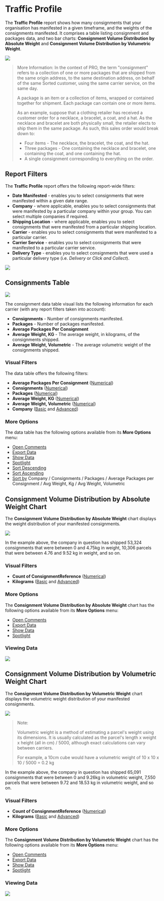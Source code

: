 # Traffic Profile

The **Traffic Profile** report shows how many consignments that your organisation has manifested in a given timeframe, and the weights of the consignments manifested. It comprises a table listing consignment and packages data, and two bar charts: **Consignment Volume Distribution by Absolute Weight** and **Consignment Volume Distribution by Volumetric Weight**.

<a href="../images/reports/traffic-profile.png" target="_blank">
    <img src="../images/reports/traffic-profile.png"/>
</a>

> <span class="note-header">More Information:</span>
> In the context of PRO, the term "consignment" refers to a collection of one or more packages that are shipped from the same origin address, to the same destination address, on behalf of the same Sorted customer, using the same carrier service, on the same day.
>
> A package is an item or a collection of items, wrapped or contained together for shipment. Each package can contain one or more items.
>
> As an example, suppose that a clothing retailer has received a customer order for a necklace, a bracelet, a coat, and a hat. As the necklace and bracelet are both physically small, the retailer elects to ship them in the same package. As such, this sales order would break down to:
>
> * Four items - The necklace, the bracelet, the coat, and the hat.
> * Three packages - One containing the necklace and bracelet, one containing the coat, and one containing the hat.
> * A single consignment corresponding to everything on the order.

## Report Filters

The **Traffic Profile** report offers the following report-wide filters:

* **Date Manifested** - enables you to select consignments that were manifested within a given date range.
* **Company** - where applicable, enables you to select consignments that were manifested by a particular company within your group. You can select multiple companies if required.
* **Shipping Location** - where applicable, enables you to select consignments that were manifested from a particular shipping location.
* **Carrier** - enables you to select consignments that were manifested to a particular carrier.
* **Carrier Service** - enables you to select consignments that were manifested to a particular carrier service.
* **Delivery Type** - enables you to select consignments that were used a particular delivery type (i.e. *Delivery* or *Click and Collect*).

<a href="../images/reports/traffic-profile-left-filter.png" target="_blank">
    <img src="../images/reports/traffic-profile-left-filter.png"/>
</a>

## Consignments Table

<a href="../images/reports/traffic-profile-table.png" target="_blank">
    <img src="../images/reports/traffic-profile-table.png"/>
</a>

The consignment data table visual lists the following information for each carrier (with any report filters taken into account):

* **Consignments** - Number of consignments manifested.
* **Packages** - Number of packages manifested.
* **Average Packages Per Consignment**
* **Average Weight, KG** - The average weight, in kilograms, of the consignments shipped.
* **Average Weight, Volumetric** - The average volumetric weight of the consignments shipped.

### Visual Filters

The data table offers the following filters:

* **Average Packages Per Consignment** ([Numerical](/reports/reports.html#using-numerical-filters))
* **Consignments** ([Numerical](/reports/reports.html#using-numerical-filters))
* **Packages** ([Numerical](/reports/reports.html#using-numerical-filters))
* **Average Weight, KG** ([Numerical](/reports/reports.html#using-numerical-filters))
* **Average Weight, Volumetric** ([Numerical](/reports/reports.html#using-numerical-filters))
* **Company** ([Basic](/reports/reports.html#using-basic-filters) and [Advanced](/reports/reports.html#using-advanced-filters))

### More Options

The data table has the following options available from its **More Options** menu:

* [Open Comments](/reports/reports.html#open-comments)
* [Export Data](/reports/reports.html#export-data)
* [Show Data](/reports/reports.html#show-data)
* [Spotlight](/reports/reports.html#spotlight)
* [Sort Descending](/reports/reports.html#sort-descending--ascending--sort-by)
* [Sort Ascending](/reports/reports.html#sort-descending--ascending--sort-by)
* [Sort by](/reports/reports.html#sort-descending--ascending--sort-by) Company / Consignments / Packages / Average Packages per Consignment / Avg Weight, Kg / Avg Weight, Volumetric

## Consignment Volume Distribution by Absolute Weight Chart

The **Consignment Volume Distribution by Absolute Weight** chart displays the weight distribution of your manifested consignments. 

<a href="../images/reports/traffic-profile-weight.png" target="_blank">
    <img src="../images/reports/traffic-profile-weight.png"/>
</a>

In the example above, the company in question has shipped 53,324 consignments that were between 0 and 4.75kg in weight, 10,306 parcels that were between 4.76 and 9.52 kg in weight, and so on.

### Visual Filters

* **Count of ConsignmentReference** ([Numerical](/reports/reports.html#using-numerical-filters))
* **Kilograms** ([Basic](/reports/reports.html#using-basic-filters) and [Advanced](/reports/reports.html#using-advanced-filters))

### More Options

The **Consignment Volume Distribution by Absolute Weight** chart has the following options available from its **More Options** menu:

* [Open Comments](/reports/reports.html#open-comments)
* [Export Data](/reports/reports.html#export-data)
* [Show Data](/reports/reports.html#show-data)
* [Spotlight](/reports/reports.html#spotlight)

### Viewing Data

<a href="../images/reports/traffic-profile-weight-data.png" target="_blank">
    <img src="../images/reports/traffic-profile-weight-data.png"/>
</a>

## Consignment Volume Distribution by Volumetric Weight Chart

The **Consignment Volume Distribution by Volumetric Weight** chart displays the volumetric weight distribution of your manifested consignments. 

<a href="../images/reports/traffic-profile-vol-weight.png" target="_blank">
    <img src="../images/reports/traffic-profile-vol-weight.png"/>
</a>

> <span class="note-header">Note:</span>
>
> Volumetric weight is a method of estimating a parcel's weight using its dimensions. It is usually calculated as the parcel's length x weight x height (all in cm) / 5000, although exact calculations can vary between carriers.
> 
> For example, a 10cm cube would have a volumetric weight of 10 x 10 x 10 / 5000 = 0.2 kg

In the example above, the company in question has shipped 65,091 consignments that were between 0 and 9.26kg in volumetric weight, 7,550 parcels that were between 9.72 and 18.53 kg in volumetric weight, and so on.

### Visual Filters

* **Count of ConsignmentReference** ([Numerical](/reports/reports.html#using-numerical-filters))
* **Kilograms** ([Basic](/reports/reports.html#using-basic-filters) and [Advanced](/reports/reports.html#using-advanced-filters))

### More Options

The **Consignment Volume Distribution by Volumetric Weight** chart has the following options available from its **More Options** menu:

* [Open Comments](/reports/reports.html#open-comments)
* [Export Data](/reports/reports.html#export-data)
* [Show Data](/reports/reports.html#show-data)
* [Spotlight](/reports/reports.html#spotlight)

### Viewing Data

<a href="../images/reports/traffic-profile-vol-weight-data.png" target="_blank">
    <img src="../images/reports/traffic-profile-vol-weight-data.png"/>
</a>